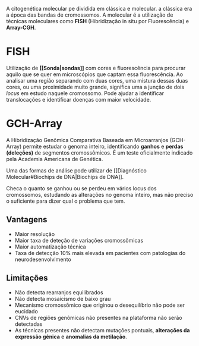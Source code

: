 A citogenética molecular pe dividida em clássica e molecular. a clássica era a época das bandas de cromossomos. A molecular é a utilização de técnicas moleculares como **FISH** (Hibridização in situ por Fluorescência) e **Array-CGH**.

# FISH
Utilização de **[[Sonda|sondas]]** com cores e fluorescência para procurar aquilo que se quer em microscópios que captam essa fluorescência. Ao analisar uma região separando com duas cores, uma mistura dessas duas cores, ou uma proximidade muito grande, significa uma a junção de dois *locus* em estudo naquele cromossomo. Pode ajudar a identificar translocações e identificar doenças com maior velocidade.

# GCH-Array
A Hibridização Genômica Comparativa Baseada em Microarranjos (GCH-Array) permite estudar o genoma inteiro, identificando **ganhos** e **perdas (deleções)** de segmentos cromossômicos. É um teste oficialmente indicado pela Academia Americana de Genética.

Uma das formas de análise pode utilizar de [[Diagnóstico Molecular#Biochips de DNA|Biochips de DNA]].

Checa o quanto se ganhou ou se perdeu em vários locus dos cromossomos, estudando as alterações no genoma inteiro, mas não preciso o suficiente para dizer qual o problema que tem.

## Vantagens
- Maior resolução
- Maior taxa de deteção de variações cromossômicas
- Maior automatização técnica
- Taxa de detecção 10% mais elevada em pacientes com patologias do neurodesenvolvimento

## Limitações
- Não detecta rearranjos equilibrados
- Não detecta mosaicismo de baixo grau
- Mecanismo cromossômico que originou o desequilíbrio não pode ser eucidado
- CNVs de regiões genômicas não presentes na plataforma não serão detectadas
- As técnicas presentes não detectam mutações pontuais, **alterações da expressão gênica** e **anomalias da metilação**.